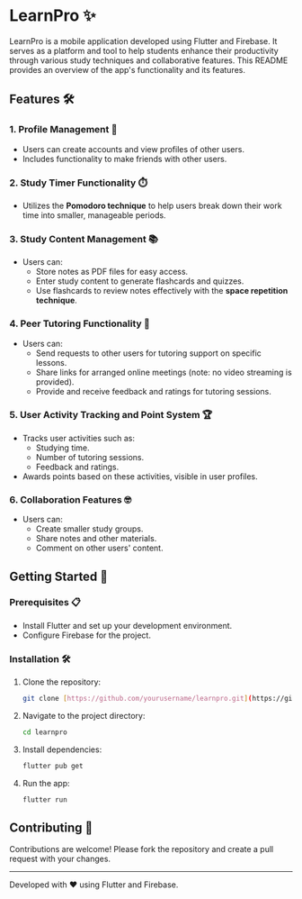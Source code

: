 # LearnPro ✨

LearnPro is a mobile application developed using Flutter and Firebase. It serves as a platform and tool to help students enhance their productivity through various study techniques and collaborative features. This README provides an overview of the app's functionality and its features.

## Features 🛠️

### 1. Profile Management 👤
- Users can create accounts and view profiles of other users.
- Includes functionality to make friends with other users.

### 2. Study Timer Functionality ⏱️
- Utilizes the **Pomodoro technique** to help users break down their work time into smaller, manageable periods.

### 3. Study Content Management 📚
- Users can:
  - Store notes as PDF files for easy access.
  - Enter study content to generate flashcards and quizzes.
  - Use flashcards to review notes effectively with the **space repetition technique**.

### 4. Peer Tutoring Functionality 🤝
- Users can:
  - Send requests to other users for tutoring support on specific lessons.
  - Share links for arranged online meetings (note: no video streaming is provided).
  - Provide and receive feedback and ratings for tutoring sessions.

### 5. User Activity Tracking and Point System 🏆
- Tracks user activities such as:
  - Studying time.
  - Number of tutoring sessions.
  - Feedback and ratings.
- Awards points based on these activities, visible in user profiles.

### 6. Collaboration Features 🤓
- Users can:
  - Create smaller study groups.
  - Share notes and other materials.
  - Comment on other users' content.

## Getting Started 🚀

### Prerequisites 📋
- Install Flutter and set up your development environment.
- Configure Firebase for the project.

### Installation 🛠️
1. Clone the repository:
   ```bash
   git clone [https://github.com/yourusername/learnpro.git](https://github.com/CapstoneProject-Group-32/LearnPro.git)
   ```
2. Navigate to the project directory:
   ```bash
   cd learnpro
   ```
3. Install dependencies:
   ```bash
   flutter pub get
   ```
4. Run the app:
   ```bash
   flutter run
   ```

## Contributing 🙌
Contributions are welcome! Please fork the repository and create a pull request with your changes.



---

Developed with ❤️ using Flutter and Firebase.
